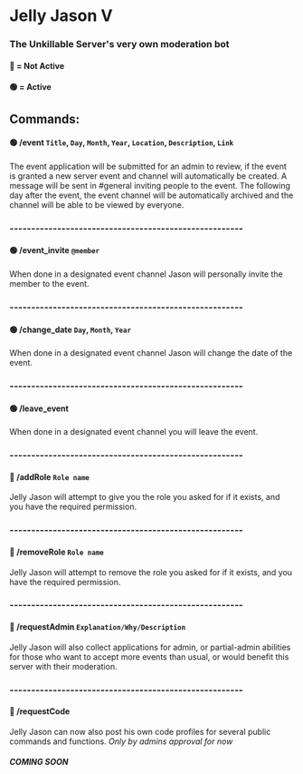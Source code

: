 # Jelly Jason V

### The Unkillable Server's very own moderation bot

#### 🔴 = Not Active 
#### 🟢 = Active

## Commands:

#### 🟢 /event ```Title```, ```Day```, ```Month```, ```Year```, ```Location```, ```Description```, ```Link```
The event application will be submitted for an admin to review, if the event is granted a new server event and channel will automatically be created. A message will be sent in #general inviting people to the event. The following day after the event, the event channel will be automatically archived and the channel will be able to be viewed by everyone.

### ------------------------------------------------------

#### 🟢 /event_invite ```@member```
When done in a designated event channel Jason will personally invite the member to the event.
### ------------------------------------------------------

#### 🟢 /change_date ```Day```, ```Month```, ```Year```
When done in a designated event channel Jason will change the date of the event.

### ------------------------------------------------------

#### 🟢 /leave_event
When done in a designated event channel you will leave the event.

### ------------------------------------------------------
#### 🔴 /addRole ```Role name```
Jelly Jason will attempt to give you the role you asked for if it exists, and you have the required permission.

### ------------------------------------------------------

#### 🔴 /removeRole ```Role name```
Jelly Jason will attempt to remove the role you asked for if it exists, and you have the required permission.

### ------------------------------------------------------

#### 🔴 /requestAdmin ```Explanation/Why/Description```
Jelly Jason will also collect applications for admin, or partial-admin abilities for those who want to accept more events than usual, or would benefit this server with their moderation.

### ------------------------------------------------------

#### 🔴 /requestCode
Jelly Jason can now also post his own code profiles for several public commands and functions. *Only by admins approval for now*
##### *COMING SOON*